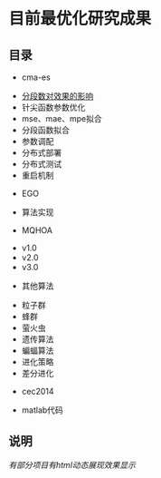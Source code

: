 # 目前最优化研究成果
## 目录
* cma-es
 + [分段数对效果的影响](cma-es/分段数对效果的影响/index.html)
 + 针尖函数参数优化
 + mse、mae、mpe拟合
 + 分段函数拟合
 + 参数调配
 + 分布式部署
 + 分布式测试
 + 重启机制
* EGO
 + 算法实现
* MQHOA
 + v1.0
 + v2.0
 + v3.0
* 其他算法
 + 粒子群
 + 蜂群
 + 萤火虫
 + 遗传算法
 + 蝙蝠算法
 + 进化策略
 + 差分进化
* cec2014
 + matlab代码

## 说明
*有部分项目有html动态展现效果显示*

